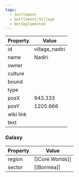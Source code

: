 ```yaml
---
tags:
  - Settlement
  - Settlement/Village
  - NotImplemented
---
```


| Property  | Value          |
| --------- | -------------- |
| id        | village_nadiri |
| name      | Nadiri         |
| owner     |                |
| culture   |                |
| bound     |                |
| type      |                |
| posX      | 943.333        |
| posY      | 1205.666       |
| wiki link |                |
| text      |                |

### Galaxy
| Property | Value           |
| -------- | --------------- |
| region   | [[Core Worlds]] |
| sector   | [[Bormea]]      |
